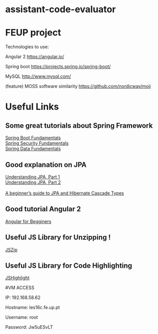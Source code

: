 # assistant-code-evaluator 

# FEUP project

Technologies to use:

  Angular 2 https://angular.io/

  Spring boot https://projects.spring.io/spring-boot/

  MySQL http://www.mysql.com/
  
  (feature) MOSS software similarity https://github.com/nordicway/moji

# Useful Links

## Some great tutorials about Spring Framework

[Spring Boot Fundamentals](https://www.youtube.com/playlist?list=PLGDwUiT1wr6-Fn3N2oqJpTdhGjFHnIIKY)<br>
[Spring Security Fundamentals](https://www.youtube.com/playlist?list=PLGDwUiT1wr6-cvT21QHjfB_9xf7b7k7a-)<br>
[Spring Data Fundamentals](https://www.youtube.com/playlist?list=PLGDwUiT1wr693flGbjtm0WoB_722X6lNc)<br>

## Good explanation on JPA

[Understanding JPA, Part 1](http://www.javaworld.com/article/2077817/java-se/understanding-jpa-part-1-the-object-oriented-paradigm-of-data-persistence.html)<br>
[Understanding JPA, Part 2](http://www.javaworld.com/article/2077819/java-se/understanding-jpa-part-2-relationships-the-jpa-way.html)<br>
<br>
[A beginner’s guide to JPA and Hibernate Cascade Types](https://vladmihalcea.com/2015/03/05/a-beginners-guide-to-jpa-and-hibernate-cascade-types/)


## Good tutorial Angular 2

[Angular for Begginers](https://www.udemy.com/angular-2-tutorial-for-beginners/)

## Useful JS Library for Unzipping !

[JSZip](https://stuk.github.io/jszip/)

## Useful JS Library for Code Highlighting

[JSHighlight](https://highlightjs.org/)

#VM ACCESS

IP: 192.168.58.62

Hostname: les16c.fe.up.pt

Username: root

Password: Jw5uESvLT
